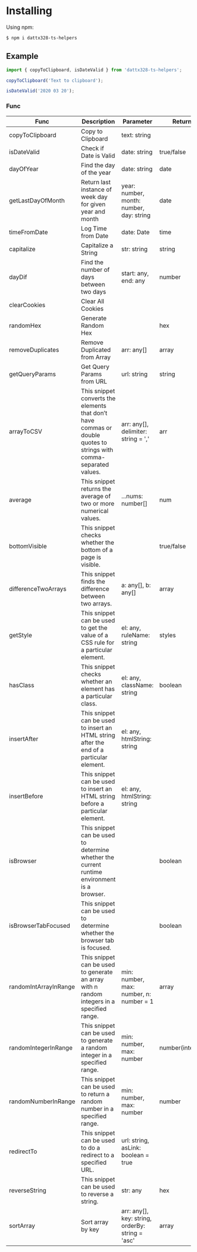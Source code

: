 # Installing

Using npm:

```bash
$ npm i dattx328-ts-helpers
```

## Example

```ts
import { copyToClipboard, isDateValid } from 'dattx328-ts-helpers';

copyToClipboard('Text to clipboard');

isDateValid('2020 03 20');
```

### Func

| Func | Description | Parameter  | Return |
| ------ | ------ | ------ | ------ |
| copyToClipboard | Copy to Clipboard | text: string |  |
| isDateValid | Check if Date is Valid | date: string | true/false |
| dayOfYear | Find the day of the year | date: string | date |
| getLastDayOfMonth | Return last instance of week day for given year and month | year: number, month: number, day: string | date |
| timeFromDate | Log Time from Date | date: Date | time |
| capitalize | Capitalize a String | str: string | string |
| dayDif | Find the number of days between two days | start: any, end: any | number |
| clearCookies | Clear All Cookies |  |  |
| randomHex | Generate Random Hex |  | hex |
| removeDuplicates | Remove Duplicated from Array | arr: any[] | array |
| getQueryParams | Get Query Params from URL | url: string | string |
| arrayToCSV | This snippet converts the elements that don’t have commas or double quotes to strings with comma-separated values. | arr: any[], delimiter: string = ',' | arr |
| average | This snippet returns the average of two or more numerical values. | ...nums: number[] | num |
| bottomVisible | This snippet checks whether the bottom of a page is visible. |  | true/false |
| differenceTwoArrays | This snippet finds the difference between two arrays. | a: any[], b: any[] | array |
| getStyle | This snippet can be used to get the value of a CSS rule for a particular element. | el: any, ruleName: string | styles |
| hasClass | This snippet checks whether an element has a particular class. | el: any, className: string | boolean |
| insertAfter | This snippet can be used to insert an HTML string after the end of a particular element. | el: any, htmlString: string |  |
| insertBefore | This snippet can be used to insert an HTML string before a particular element. | el: any, htmlString: string |  |
| isBrowser | This snippet can be used to determine whether the current runtime environment is a browser. |  | boolean |
| isBrowserTabFocused | This snippet can be used to determine whether the browser tab is focused. |  | boolean |
| randomIntArrayInRange | This snippet can be used to generate an array with n random integers in a specified range. | min: number, max: number, n: number = 1 | array |
| randomIntegerInRange | This snippet can be used to generate a random integer in a specified range. | min: number, max: number | number(integer) |
| randomNumberInRange | This snippet can be used to return a random number in a specified range. | min: number, max: number | number |
| redirectTo | This snippet can be used to do a redirect to a specified URL. | url: string, asLink: boolean = true |  |
| reverseString | This snippet can be used to reverse a string. | str: any | hex |
| sortArray | Sort array by key | arr: any[], key: string, orderBy: string = 'asc' | array |
